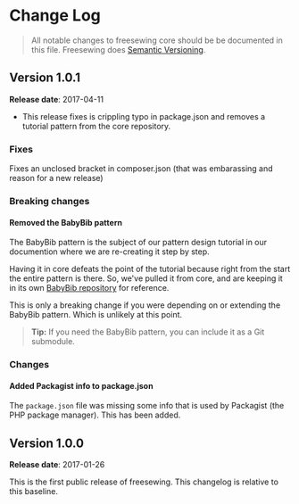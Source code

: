 # Change Log

> All notable changes to freesewing core should be be documented in this file.
> Freesewing does [Semantic Versioning](http://semver.org/).

## Version 1.0.1

**Release date**: 2017-04-11

- This release fixes is crippling typo in package.json and removes 
a tutorial pattern from the core repository.

### Fixes

Fixes an unclosed bracket in composer.json (that was embarassing and 
reason for a new release)

### Breaking changes

#### Removed the BabyBib pattern

The BabyBib pattern is the subject of our pattern design tutorial in
our documention where we are re-creating it step by step.

Having it in core defeats the point of the tutorial because right 
from the start the entire pattern is there.
So, we've pulled it from core, and are keeping it in its own
[BabyBib repository](https://github.com/freesewing/BabyBib)
for reference.

This is only a breaking change if you were depending on or
extending the BabyBib pattern. Which is unlikely at this
point.

> **Tip:** If you need the BabyBib pattern, you can include it as a Git
submodule.

### Changes

#### Added Packagist info to package.json

The `package.json` file was missing some info that is used 
by Packagist (the PHP package manager). This has been added.


## Version 1.0.0

**Release date**: 2017-01-26

This is the first public release of freesewing.
This changelog is relative to this baseline.
